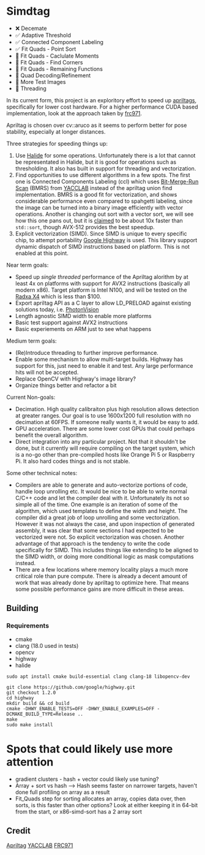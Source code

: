# Simdtag

- :x: Decemate
- :white_check_mark: Adaptive Threshold
- :white_check_mark: Connected Component Labeling
- :white_check_mark: Fit Quads - Point Sort
- :construction: Fit Quads - Caclulate Moments
- :white_square_button: Fit Quads - Find Corners
- :white_square_button: Fit Quads - Remaining Functions
- :white_square_button: Quad Decoding/Refinement
- :white_square_button: More Test Images
- :white_square_button: Threading

In its current form, this project is an exploritory effort to speed up [apriltags](https://github.com/AprilRobotics/apriltag), specifically for lower cost hardware. For a higher performance CUDA based implementation, look at the approach taken by [frc971](https://github.com/frc971/971-Robot-Code/blob/main/frc971/orin/apriltag.cc).

Apriltag is chosen over cv::aruco as it seems to perform better for pose stability, especially at longer distances.

Three strategies for speeding things up:
1. Use [Halide](https://halide-lang.org/) for some operations. Unfortunately there is a lot that cannot be representated in Halide, but it is good for operations such as thresholding. It also has built in support for threading and vectorization.
2. Find opportunities to use different algorithms in a few spots. The first one is Connected Components Labeling (ccl) which uses [Bit-Merge-Run Scan](https://iris.unimore.it/retrieve/handle/11380/1247510/360133/2021_IVPR_Fast_Run_Based_Connected_Components_Labeling_for_Bitonal_Images.pdf) (BMRS) from [YACCLAB](https://github.com/prittt/YACCLAB) instead of the apriltag union find implementation. BMRS is a good fit for vectorization, and shows considerable performance even compared to spahgetti labeling, since the image can be turned into a binary image efficiently with vector operations. Another is changing out sort with a vector sort, we will see how this one pans out, but it is [claimed](https://opensource.googleblog.com/2022/06/Vectorized%20and%20performance%20portable%20Quicksort.html) to be about 10x faster than `std::sort`, though AVX-512 provides the best speedup.
3. Explicit vectorization (SIMD). Since SIMD is unique to every specific chip, to attempt portability [Google Highway](https://github.com/google/highway) is used. This library support dynamic dispatch of SIMD instructions based on platform. This is not enabled at this point.

Near term goals:

- Speed up _single threaded_ performance of the Apriltag alorithm by at least 4x on platforms with support for AVX2 instructions (basically all modern x86). Target platform is Intel N100, and will be tested on the [Radxa X4](https://radxa.com/products/x/x4/) which is less than $100.
- Export apriltag API as a C layer to allow LD_PRELOAD against existing solutions today, i.e. [PhotonVision](https://photonvision.org/)
- Length agnostic SIMD width to enable more platforms
- Basic test support against AVX2 instructions
- Basic experiements on ARM just to see what happens

Medium term goals:

- (Re)Introduce threading to further improve performance.
- Enable some mechanism to allow multi-target builds. Highway has support for this, just need to enable it and test. Any large performance hits will not be accepted.
- Replace OpenCV with Highway's image library?
- Organize things better and refactor a bit

Current Non-goals:

- Decimation. High quality calibraiton plus high resolution allows detection at greater ranges. Our goal is to use 1600x1200 full resolution with no decimation at 60FPS. If someone really wants it, it would be easy to add.
- GPU acceleration. There are some lower cost GPUs that could perhaps benefit the overall algorithm.
- Direct integration into any particular project. Not that it shouldn't be done, but it currently will require compiling on the target system, which is a no-go other than pre-compiled hosts like Orange Pi 5 or Raspberry Pi. It also hard codes things and is not stable.

Some other technical notes:

- Compilers are able to generate and auto-vectorize portions of code, handle loop unrolling etc. It would be nice to be able to write normal C/C++ code and let the compiler deal with it. Unfortunately its not so simple all of the time. One example is an iteration of some of the algorithm, which used templates to define the width and height. The compiler did a great job of loop unrolling and some vectorization. However it was not always the case, and upon inspection of generated assembly, it was clear that some sections I had expected to be vectorized were not. So explicit vectorization was chosen. Another advantage of that approach is the tendency to write the code specifically for SIMD. This includes things like extending to be aligned to the SIMD width, or doing more conditional logic as mask computations instead.
- There are a few locations where memory locality plays a much more critical role than pure compute. There is already a decent amount of work that was already done by apriltag to optimize here. That means some possible performance gains are more difficult in these areas.

## Building

### Requirements

- cmake
- clang (18.0 used in tests)
- opencv
- highway
- halide

`sudo apt install cmake build-essential clang clang-18 libopencv-dev`

```
git clone https://github.com/google/highway.git
git checkout 1.2.0
cd highway
mkdir build && cd build
cmake -DHWY_ENABLE_TESTS=OFF -DHWY_ENABLE_EXAMPLES=OFF -DCMAKE_BUILD_TYPE=Release ..
make
sudo make install
```

# Spots that could likely use more attention

- gradient clusters - hash + vector could likely use tuning?
- Array + sort vs hash --> Hash seems faster on narrower targets, haven't done full profiling on array as a result
- Fit_Quads step for sorting allocates an array, copies data over, then sorts, is this faster than other options? Look at either keeping it in 64-bit from the start, or x86-simd-sort has a 2 array sort

## Credit

[Apriltag]()
[YACCLAB]()
[FRC971]()
